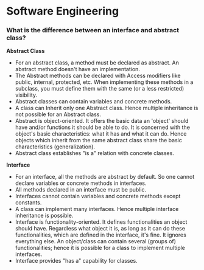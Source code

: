 Software Engineering
==

### What is the difference between an interface and abstract class?

**Abstract Class**

- For an abstract class, a method must be declared as abstract. An abstract method doesn't have an implementation.
- The Abstract methods can be declared with Access modifiers like public, internal, protected, etc. When implementing these methods in a subclass, you must define them with the same (or a less restricted) visibility.
- Abstract classes can contain variables and concrete methods.
- A class can Inherit only one Abstract class. Hence multiple inheritance is not possible for an Abstract class.
- Abstract is object-oriented. It offers the basic data an 'object' should have and/or functions it should be able to do. It is concerned with the object's basic characteristics: what it has and what it can do. Hence objects which inherit from the same abstract class share the basic characteristics (generalization).
- Abstract class establishes "is a" relation with concrete classes.

**Interface**

- For an interface, all the methods are abstract by default. So one cannot declare variables or concrete methods in interfaces.
- All methods declared in an interface must be public.
- Interfaces cannot contain variables and concrete methods except constants.
- A class can implement many interfaces. Hence multiple interface inheritance is possible.
- Interface is functionality-oriented. It defines functionalities an object should have. Regardless what object it is, as long as it can do these functionalities, which are defined in the interface, it's fine. It ignores everything else. An object/class can contain several (groups of) functionalities; hence it is possible for a class to implement multiple interfaces.
- Interface provides "has a" capability for classes.
